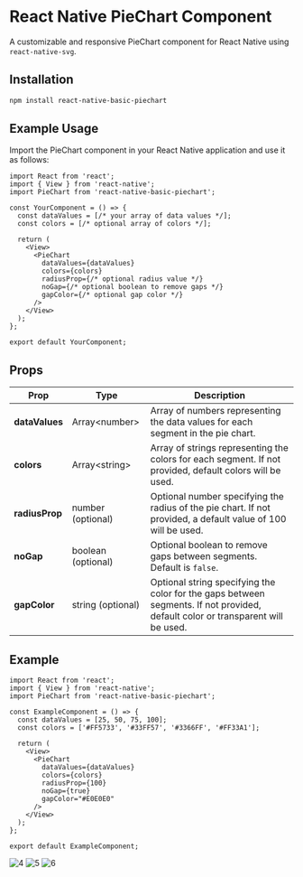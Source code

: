 # React Native PieChart Component

A customizable and responsive PieChart component for React Native using `react-native-svg`.

## Installation

```bash
npm install react-native-basic-piechart
```

## Example Usage

Import the PieChart component in your React Native application and use it as follows:

```JS
import React from 'react';
import { View } from 'react-native';
import PieChart from 'react-native-basic-piechart';

const YourComponent = () => {
  const dataValues = [/* your array of data values */];
  const colors = [/* optional array of colors */];

  return (
    <View>
      <PieChart
        dataValues={dataValues}
        colors={colors}
        radiusProp={/* optional radius value */}
        noGap={/* optional boolean to remove gaps */}
        gapColor={/* optional gap color */}
      />
    </View>
  );
};

export default YourComponent;
```

## Props

| Prop         | Type              | Description                                                                             |
|--------------|-------------------|-----------------------------------------------------------------------------------------|
| **dataValues** | Array\<number\>    | Array of numbers representing the data values for each segment in the pie chart.         |
| **colors**     | Array\<string\>    | Array of strings representing the colors for each segment. If not provided, default colors will be used. |
| **radiusProp** | number (optional)  | Optional number specifying the radius of the pie chart. If not provided, a default value of 100 will be used. |
| **noGap**      | boolean (optional) | Optional boolean to remove gaps between segments. Default is `false`.                     |
| **gapColor**   | string (optional)  | Optional string specifying the color for the gaps between segments. If not provided, default color or transparent will be used. |

## Example

```JS
import React from 'react';
import { View } from 'react-native';
import PieChart from 'react-native-basic-piechart';

const ExampleComponent = () => {
  const dataValues = [25, 50, 75, 100];
  const colors = ['#FF5733', '#33FF57', '#3366FF', '#FF33A1'];

  return (
    <View>
      <PieChart
        dataValues={dataValues}
        colors={colors}
        radiusProp={100}
        noGap={true}
        gapColor="#E0E0E0"
      />
    </View>
  );
};

export default ExampleComponent;

```
![4](https://github.com/bahaakyol/react-native-basic-piechart/assets/81897405/62004c32-50cb-483f-9b78-369603f3dcbe)
![5](https://github.com/bahaakyol/react-native-basic-piechart/assets/81897405/30976923-cdf1-46f8-a507-28754be3f147)
![6](https://github.com/bahaakyol/react-native-basic-piechart/assets/81897405/3951c28e-07e8-45b7-a3bf-80fcdfcd170d)







